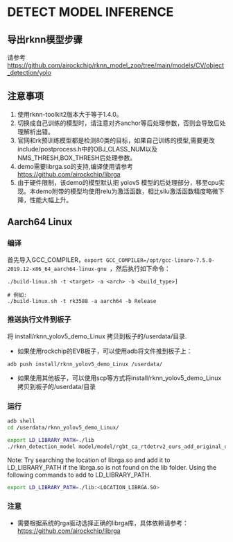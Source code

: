 # DETECT MODEL INFERENCE

## 导出rknn模型步骤

请参考 https://github.com/airockchip/rknn_model_zoo/tree/main/models/CV/object_detection/yolo


## 注意事项

1. 使用rknn-toolkit2版本大于等于1.4.0。
2. 切换成自己训练的模型时，请注意对齐anchor等后处理参数，否则会导致后处理解析出错。
3. 官网和rk预训练模型都是检测80类的目标，如果自己训练的模型,需要更改include/postprocess.h中的OBJ_CLASS_NUM以及NMS_THRESH,BOX_THRESH后处理参数。
4. demo需要librga.so的支持,编译使用请参考 https://github.com/airockchip/librga
5. 由于硬件限制，该demo的模型默认把 yolov5 模型的后处理部分，移至cpu实现。本demo附带的模型均使用relu为激活函数，相比silu激活函数精度略微下降，性能大幅上升。

## Aarch64 Linux

### 编译

首先导入GCC_COMPILER，`export GCC_COMPILER=/opt/gcc-linaro-7.5.0-2019.12-x86_64_aarch64-linux-gnu `，然后执行如下命令：

```
./build-linux.sh -t <target> -a <arch> -b <build_type>]

# 例如: 
./build-linux.sh -t rk3588 -a aarch64 -b Release

```

### 推送执行文件到板子


将 install/rknn_yolov5_demo_Linux 拷贝到板子的/userdata/目录.

- 如果使用rockchip的EVB板子，可以使用adb将文件推到板子上：

```
adb push install/rknn_yolov5_demo_Linux /userdata/
```

- 如果使用其他板子，可以使用scp等方式将install/rknn_yolov5_demo_Linux拷贝到板子的/userdata/目录

### 运行

```sh
adb shell
cd /userdata/rknn_yolov5_demo_Linux/

export LD_LIBRARY_PATH=./lib
./rknn_detection_model model/model/rgbt_ca_rtdetrv2_ours_add_original_op19_three_outputs_conv_int8.rknn model/model

```

Note: Try searching the location of librga.so and add it to LD_LIBRARY_PATH if the librga.so is not found on the lib folder.
Using the following commands to add to LD_LIBRARY_PATH.

```sh
export LD_LIBRARY_PATH=./lib:<LOCATION_LIBRGA.SO>
```


### 注意

- 需要根据系统的rga驱动选择正确的librga库，具体依赖请参考： https://github.com/airockchip/librga